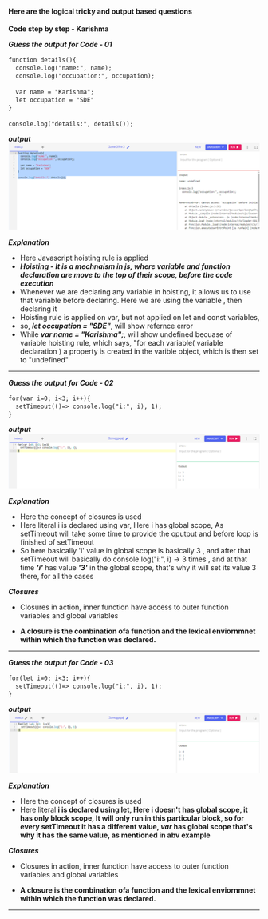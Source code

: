 #### Here are the logical tricky and output based questions

**Code step by step - Karishma**

***Guess the output for Code - 01***
```
function details(){
  console.log("name:", name);
  console.log("occupation:", occupation);
  
  var name = "Karishma";
  let occupation = "SDE"
}

console.log("details:", details());
```
***output***
![Alt text](image-1.png)

***Explanation***
- Here Javascript hoisting rule is applied
- ***Hoisting - It is  a mechnaism in js, where variable and function declaration are move to the top of their scope, before the code execution***
- Whenever we are declaring any variable in hoisting, it allows us to use that variable before declaring. Here we are using the variable , then declaring it 
- Hoisting rule is applied on var, but not applied on let and const variables, 
- so, ***let occupation = "SDE"***, will show refernce error
- While ***var name = "Karishma";***, will show undefined becuase of variable hoisting rule, which says, "for each variable( variable declaration ) a property is created in the varible object, which is then set to "undefined"
 
____________________________________________________________________________________________________

***Guess the output for Code - 02***

```
for(var i=0; i<3; i++){
  setTimeout(()=> console.log("i:", i), 1);
}
```
***output***
![Alt text](image-2.png)

***Explanation***
- Here the concept of closures is used
- Here literal i is declared using var, Here i has global scope, As setTimeout will take some time to provide the oputput and before loop is finished of setTimeout
- So here basically 'i' value in global scope is basically 3 , and after that setTimeout will basically do console.log("i:", i) -> 3 times , and at that time ***'i'***
has value ***'3'*** in the global scope, that's why it will set its value 3 there, for all the cases

***Closures***
- Closures in action, inner function have access to outer function variables and global variables

- **A closure is the combination ofa function and the lexical enviornmnet within which the function was declared.**
____________________________________________________________________________________________________

***Guess the output for Code - 03***

```
for(let i=0; i<3; i++){
  setTimeout(()=> console.log("i:", i), 1);
}
```
***output***
![Alt text](image-3.png)

***Explanation***
- Here the concept of closures is used
- Here literal **i is declared using let, Here i doesn't has global scope, it has only block scope, It will only run in this particular block, so for every setTimeout it has a different value, ***var***  has global scope that's why it has the same value, as mentioned in abv example**

***Closures***
- Closures in action, inner function have access to outer function variables and global variables

- **A closure is the combination ofa function and the lexical enviornmnet within which the function was declared.**
____________________________________________________________________________________________________

